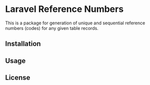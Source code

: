 # Laravel Reference Numbers
This is a package for generation of unique and sequential reference numbers (codes) for any given table records.  
## Installation

## Usage

## License


